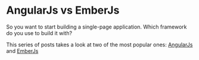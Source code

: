 # AngularJs vs EmberJs

So you want to start building a single-page application.
Which framework do you use to build it with?

This series of posts takes a look at two of the most popular ones:
[AngularJs](http://angularjs.org/) and
[EmberJs](http://emberjs.com/)
